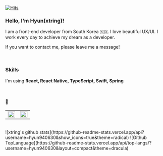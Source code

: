 [![Hits](https://hits.seeyoufarm.com/api/count/incr/badge.svg?url=https%3A%2F%2Fgithub.com%2Fhyun940630)](https://hits.seeyoufarm.com)
  

### Hello, I'm Hyun(xtring)!

I am a front-end developer from South Korea 🇰🇷. I love beautiful UX/UI. I work every day to achieve my dream as a developer.

If you want to contact me, please leave me a message!

<br />

### Skills
I'm using **React, React Native, TypeScript, Swift, Spring**

<br />

#### 🚀

<table><tr><td valign="top" width="50%">

<img src="https://github-readme-stats.vercel.app/api?username=hyun940630&show_icons=true&count_private=true&hide_border=true" align="left" style="width: 100%" />

</td><td valign="top" width="50%">

<img src="https://github-readme-stats.vercel.app/api/top-langs/?username=hyun940630&hide_border=true&layout=compact" align="left" style="width: 100%" />

</td></tr></table>  

<br/>  
  <div align="left">
  ![xtring's github stats](https://github-readme-stats.vercel.app/api?username=hyun940630&show_icons=true&theme=radical)
  ![Github TopLanguage](https://github-readme-stats.vercel.app/api/top-langs/?username=hyun940630&layout=compact&theme=dracula)
  </div>
